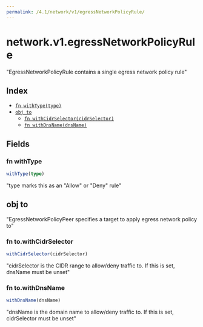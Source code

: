```yaml
---
permalink: /4.1/network/v1/egressNetworkPolicyRule/
---
```


# network.v1.egressNetworkPolicyRule

"EgressNetworkPolicyRule contains a single egress network policy rule"

## Index

* [`fn withType(type)`](#fn-withtype)
* [`obj to`](#obj-to)
  * [`fn withCidrSelector(cidrSelector)`](#fn-towithcidrselector)
  * [`fn withDnsName(dnsName)`](#fn-towithdnsname)

## Fields

### fn withType

```ts
withType(type)
```

"type marks this as an \"Allow\" or \"Deny\" rule"

## obj to

"EgressNetworkPolicyPeer specifies a target to apply egress network policy to"

### fn to.withCidrSelector

```ts
withCidrSelector(cidrSelector)
```

"cidrSelector is the CIDR range to allow/deny traffic to. If this is set, dnsName must be unset"

### fn to.withDnsName

```ts
withDnsName(dnsName)
```

"dnsName is the domain name to allow/deny traffic to. If this is set, cidrSelector must be unset"